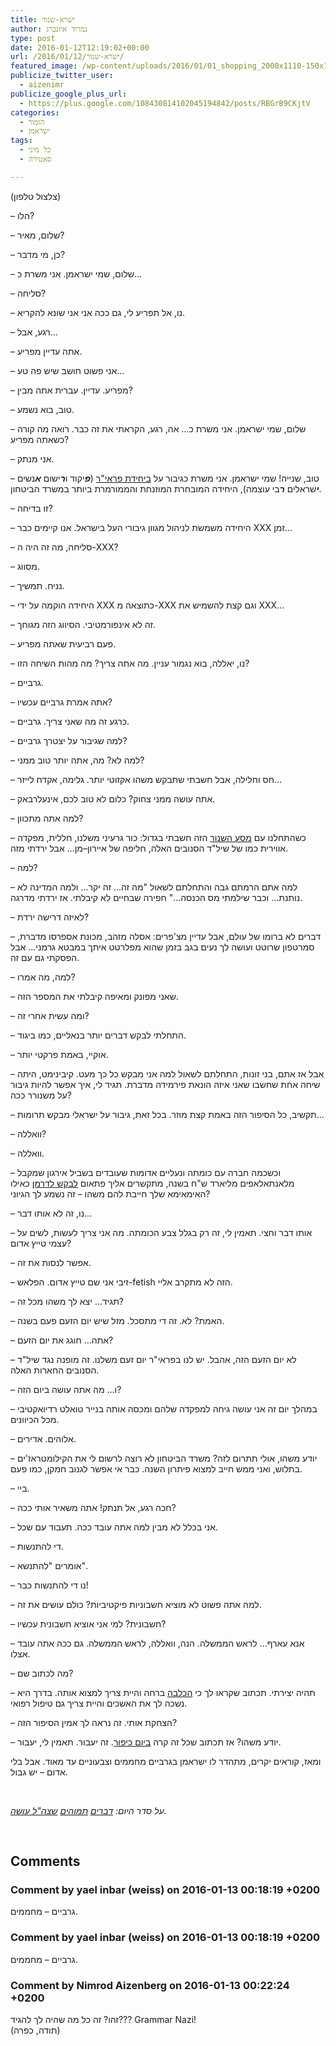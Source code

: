 ```yaml
---
title: ישרא-שנור
author: נמרוד איזנברג
type: post
date: 2016-01-12T12:19:02+00:00
url: /2016/01/12/ישרא-שנור/
featured_image: /wp-content/uploads/2016/01/01_shopping_2000x1110-150x150.jpg
publicize_twitter_user:
  - aizenimr
publicize_google_plus_url:
  - https://plus.google.com/108430814102045194842/posts/RBGrB9CKjtV
categories:
  - הומור
  - ישראמן
tags:
  - כל מיני
  - סאטירה

---
```

<span lang="en-US">(</span><span lang="he-IL">צלצול טלפון</span><span lang="en-US">)</span>

<span lang="en-US">&#8211; </span><span lang="he-IL">הלו</span><span lang="en-US">?</span>

<span lang="en-US">&#8211; </span><span lang="he-IL">שלום</span><span lang="en-US">, </span><span lang="he-IL">מאיר</span><span lang="en-US">?</span>

<span lang="en-US">&#8211; </span><span lang="he-IL">כן</span><span lang="en-US">, </span><span lang="he-IL">מי מדבר</span><span lang="en-US">?</span>

<span lang="en-US">&#8211; ‏</span><span lang="he-IL">שלום</span><span lang="en-US">, ‏</span><span lang="he-IL">שמי ישראמן</span><span lang="en-US">. </span><span lang="he-IL">אני משרת כ</span><span lang="en-US">&#8230;</span>

<span lang="en-US">&#8211; </span><span lang="he-IL">סליחה</span><span lang="en-US">?</span>

<span lang="en-US">&#8211; </span><span lang="he-IL">נו</span><span lang="en-US">, </span><span lang="he-IL">אל תפריע לי</span><span lang="en-US">, </span><span lang="he-IL">גם ככה אני אני שונא להקריא</span><span lang="en-US">.</span>

<span lang="en-US">&#8211; </span><span lang="he-IL">רגע</span><span lang="en-US">, </span><span lang="he-IL">אבל</span><span lang="en-US">&#8230;</span>

<span lang="en-US">&#8211; </span><span lang="he-IL">אתה עדיין מפריע</span><span lang="en-US">.</span>

<span lang="en-US">&#8211; </span><span lang="he-IL">אני פשוט חושב שיש פה טע</span><span lang="en-US">&#8230;</span>

<span lang="en-US">&#8211; </span><span lang="he-IL">מפריע</span><span lang="en-US">. </span><span lang="he-IL">עדיין</span><span lang="en-US">. </span><span lang="he-IL">עברית אתה מבין</span><span lang="en-US">?</span>

<span lang="en-US">&#8211; </span><span lang="he-IL">טוב</span><span lang="en-US">, </span><span lang="he-IL">בוא נשמע</span><span lang="en-US">.</span>

<span lang="en-US">&#8211; </span><span lang="he-IL">שלום</span><span lang="en-US">, ‏</span><span lang="he-IL">שמי ישראמן</span><span lang="en-US">. </span><span lang="he-IL">אני משרת כ… אה</span><span lang="en-US">, </span><span lang="he-IL">רגע</span><span lang="en-US">, </span><span lang="he-IL">הקראתי את זה כבר</span><span lang="en-US">. </span><span lang="he-IL">רואה מה קורה כשאתה מפריע</span><span lang="en-US">?</span>

<span lang="en-US">&#8211; </span><span lang="he-IL">אני מנתק</span><span lang="en-US">.</span>

<span lang="en-US">&#8211; </span><span lang="he-IL">טוב</span><span lang="en-US">, </span><span lang="he-IL">שנייה</span><span lang="en-US">! </span><span lang="he-IL">שמי ישראמן</span><span lang="en-US">. </span><span lang="he-IL">אני משרת כגיבור על <a href="/2016/01/11/%d7%99%d7%a9%d7%a8%d7%90%d7%9e%d7%9f-%d7%95%d7%94%d7%9e%d7%99%d7%9d-%d7%94%d7%9b%d7%91%d7%93%d7%99%d7%9d/">ביחידת פראי"ר</a></span><span lang="en-US"> </span><span lang="en-US">(</span><span lang="he-IL"><em><strong>פ</strong></em>יקוד ו<em><strong>ר</strong></em>ישום <em><strong>א</strong></em>נשים <em><strong>י</strong></em>שראלים <em><strong>ר</strong></em>בי עוצמה</span><span lang="en-US">), ה</span><span lang="he-IL">יחידה המובחרת המוזנחת והממורמרת ביותר במשרד הביטחון</span><span lang="en-US">.</span>

<span lang="en-US">&#8211; </span><span lang="he-IL">זו בדיחה</span><span lang="en-US">?</span>

<span lang="en-US">&#8211; </span><span lang="he-IL">היחידה משמשת לניהול מגוון גיבורי העל בישראל</span><span lang="en-US">. </span><span lang="he-IL">אנו קיימים כבר </span><span lang="en-US">XXX </span><span lang="he-IL">זמן…</span>

<span lang="en-US">&#8211; </span><span lang="he-IL">סליחה</span><span lang="en-US">, </span><span lang="he-IL">מה זה היה ה</span><span lang="en-US">-XXX?</span>

<span lang="en-US">&#8211; </span><span lang="he-IL">מסווג</span><span lang="en-US">.</span>

<span lang="en-US">&#8211; </span><span lang="he-IL">נניח</span><span lang="en-US">. </span><span lang="he-IL">תמשיך</span><span lang="en-US">.</span>

<span lang="en-US">&#8211; </span><span lang="he-IL">היחידה הוקמה על ידי </span><span lang="en-US">XXX </span><span lang="he-IL">כתוצאה מ</span><span lang="en-US">-XXX </span><span lang="he-IL">וגם קצת להשמיש את </span><span lang="en-US">XXX…</span>

<span lang="en-US">&#8211; </span><span lang="he-IL">זה לא אינפורמטיבי</span><span lang="en-US">. </span><span lang="he-IL">הסיווג הזה מגוחך</span><span lang="en-US">.</span>

<span lang="en-US">&#8211; </span><span lang="he-IL">פעם רביעית שאתה מפריע</span><span lang="en-US">.</span>

<span lang="en-US">&#8211; </span><span lang="he-IL">נו</span><span lang="en-US">, </span><span lang="he-IL">יאללה</span><span lang="en-US">, </span><span lang="he-IL">בוא נגמור עניין</span><span lang="en-US">. </span><span lang="he-IL">מה אתה צריך</span><span lang="en-US">? </span><span lang="he-IL">מה מהות השיחה הזו</span><span lang="en-US">?</span>

<span lang="en-US">&#8211; </span><span lang="he-IL">גרביים</span><span lang="en-US">.</span>

<span lang="en-US">&#8211; </span><span lang="he-IL">אתה אמרת גרביים עכשיו</span><span lang="en-US">?</span>

<span lang="en-US">&#8211; </span><span lang="he-IL">כרגע זה מה שאני צריך</span><span lang="en-US">. </span><span lang="he-IL">גרביים</span><span lang="en-US">.</span>

<span lang="en-US">&#8211; </span><span lang="he-IL">למה שגיבור על יצטרך גרביים</span><span lang="en-US">?</span>

<span lang="en-US">&#8211; </span><span lang="he-IL">למה לא</span><span lang="en-US">? </span><span lang="he-IL">מה</span><span lang="en-US">, </span><span lang="he-IL">אתה יותר טוב ממני</span><span lang="en-US">?</span>

<span lang="en-US">&#8211; </span><span lang="he-IL">חס וחלילה</span><span lang="en-US">, </span><span lang="he-IL">אבל חשבתי שתבקש משהו אקזוטי יותר</span><span lang="en-US">. </span><span lang="he-IL">גלימה</span><span lang="en-US">, </span><span lang="he-IL">אקדח לייזר</span><span lang="en-US">&#8230;</span>

<span lang="en-US">&#8211; </span><span lang="he-IL">אתה עושה ממני צחוק</span><span lang="en-US">? </span><span lang="he-IL">כלום לא טוב לכם</span><span lang="en-US">, </span><span lang="he-IL">אינעלרבאק</span><span lang="en-US">.</span>

<span lang="en-US">&#8211; </span><span lang="he-IL">למה אתה מתכוון</span><span lang="en-US">?</span>

<span lang="en-US">&#8211; </span><span lang="he-IL">כשהתחלנו עם <a href="http://www.themarker.com/news/1.2820062">מסע השנור</a> הזה חשבתי בגדול</span><span lang="en-US">: </span><span lang="he-IL">כור גרעיני משלנו</span><span lang="en-US">, </span><span lang="he-IL">חללית</span><span lang="en-US">, </span><span lang="he-IL">מפקדה אווירית כמו של שיל"ד הסנובים האלה</span><span lang="en-US">, </span><span lang="he-IL">חליפה של איירון</span><span lang="en-US">&#8211;</span><span lang="he-IL">מן… אבל ירדתי מזה</span><span lang="en-US">.</span>

<span lang="en-US">&#8211; </span><span lang="he-IL">למה</span><span lang="en-US">?</span>

<span lang="en-US">&#8211; </span><span lang="he-IL">למה אתם הרמתם גבה והתחלתם לשאול </span><span lang="en-US">"</span><span lang="he-IL">מה זה… זה יקר… ולמה המדינה לא נותנת… וכבר שילמתי מס הכנסה…</span><span lang="en-US">" </span><span lang="he-IL">חפירה שבחיים לא קיבלתי</span><span lang="en-US">. </span><span lang="he-IL">אז ירדתי מדרגה</span><span lang="en-US">.</span>

<span lang="en-US">&#8211; </span><span lang="he-IL">לאיזה דרישה ירדת</span><span lang="en-US">?</span>

<span lang="en-US">&#8211; </span><span lang="he-IL">דברים לא ברומו של עולם</span><span lang="en-US">, </span><span lang="he-IL">אבל עדיין מצ</span><span lang="en-US">'</span><span lang="he-IL">פרים</span><span lang="en-US">: </span><span lang="he-IL">אסלה מזהב</span><span lang="en-US">, </span><span lang="he-IL">מכונת אספרסו מדברת</span><span lang="en-US">, </span><span lang="he-IL">סמרטפון שרוטט ועושה לך נעים בגב בזמן שהוא מפלרטט איתך במבטא גרמני… אבל הפסקתי גם עם זה</span><span lang="en-US">.</span>

<span lang="en-US">&#8211; </span><span lang="he-IL">למה</span><span lang="en-US">, </span><span lang="he-IL">מה אמרו</span><span lang="en-US">?</span>

<span lang="en-US">&#8211; </span><span lang="he-IL">שאני מפונק ומאיפה קיבלתי את המספר הזה</span><span lang="en-US">.</span>

<span lang="en-US">&#8211; </span><span lang="he-IL">ומה עשית אחרי זה</span><span lang="en-US">?</span>

<span lang="en-US">&#8211; </span><span lang="he-IL">התחלתי לבקש דברים יותר בנאליים</span><span lang="en-US">, </span><span lang="he-IL">כמו ביגוד</span><span lang="en-US">.</span>

<span lang="en-US">&#8211; </span><span lang="he-IL">אוקיי</span><span lang="en-US">, </span><span lang="he-IL">באמת פרקטי יותר</span><span lang="en-US">.</span>

<span lang="en-US">&#8211; </span><span lang="he-IL">אבל אז אתם</span><span lang="en-US">, </span><span lang="he-IL">בני זונות</span><span lang="en-US">, </span><span lang="he-IL">התחלתם לשאול למה אני מבקש כל כך מעט</span><span lang="en-US">. </span><span lang="he-IL">קיבינימט</span><span lang="en-US">, </span><span lang="he-IL">היתה שיחה אחת שחשבו שאני איזה הונאת פירמידה מדברת</span><span lang="en-US">. </span><span lang="he-IL">תגיד לי</span><span lang="en-US">, </span><span lang="he-IL">איך אפשר להיות גיבור על משנורר ככה</span><span lang="en-US">?</span>

<span lang="en-US">&#8211; </span><span lang="he-IL">תקשיב</span><span lang="en-US">, </span><span lang="he-IL">כל הסיפור הזה באמת קצת מוזר</span><span lang="en-US">. </span><span lang="he-IL">בכל זאת</span><span lang="en-US">, </span><span lang="he-IL">גיבור על ישראלי מבקש תרומות</span><span lang="en-US">&#8230;</span>

<span lang="en-US">&#8211; </span><span lang="he-IL">וואללה</span><span lang="en-US">?</span>

<span lang="en-US">&#8211; </span><span lang="he-IL">וואללה</span><span lang="en-US">.</span>

<span lang="en-US">&#8211; </span><span lang="he-IL">וכשכמה חברה עם כומתה ונעליים אדומות שעובדים בשביל אירגון שמקבל מלאנתאלאפים מליארד</span><span lang="he-IL"> ש</span><span lang="en-US">"</span><span lang="he-IL">ח בשנה</span><span lang="en-US">, </span><span lang="he-IL">מתקשרים אליך פתאום <a href="http://www.themarker.com/news/1.2795589">לבקש לדרמן</a> כאילו האימאימא שלך חייבת להם משהו – זה נשמע לך הגיוני</span><span lang="en-US">? </span>

<span lang="en-US">&#8211; </span><span lang="he-IL">נו</span><span lang="en-US">, </span><span lang="he-IL">זה לא אותו דבר</span><span lang="en-US">&#8230;</span>

<span lang="en-US">&#8211; </span><span lang="he-IL">אותו דבר וחצי</span><span lang="en-US">. תאמין לי, זה רק בגלל צבע הכומתה. </span><span lang="he-IL">מה אני צריך לעשות</span><span lang="en-US">, </span><span lang="he-IL">לשים על עצמי טייץ אדום</span><span lang="en-US">?</span>

<span lang="en-US">&#8211; </span><span lang="he-IL">אפשר לנסות את זה</span><span lang="en-US">.</span>

<span lang="en-US">&#8211; </span><span lang="he-IL">זיבי אני שם טייץ אדום</span><span lang="en-US">. </span><span lang="he-IL">הפלאש</span><span lang="en-US">-fetish </span><span lang="he-IL">הזה לא מתקרב אליי</span><span lang="en-US">.</span>

<span lang="en-US">&#8211; </span><span lang="he-IL">תגיד… יצא לך משהו מכל זה</span><span lang="en-US">?</span>

<span lang="en-US">&#8211; </span><span lang="he-IL">האמת</span><span lang="en-US">? </span><span lang="he-IL">לא</span><span lang="en-US">. </span><span lang="he-IL">זה די מתסכל</span><span lang="en-US">. </span><span lang="he-IL">מזל שיש יום הזעם פעם בשנה</span><span lang="en-US">.</span>

<span lang="en-US">&#8211; </span><span lang="he-IL">אתה… חוגג את יום הזעם</span><span lang="en-US">?</span>

<span lang="en-US">&#8211; </span><span lang="he-IL">לא יום הזעם הזה</span><span lang="en-US">, </span><span lang="he-IL">אהבל</span><span lang="en-US">. </span><span lang="he-IL">יש לנו בפראי</span><span lang="en-US">"</span><span lang="he-IL">ר יום זעם משלנו</span><span lang="en-US">. </span><span lang="he-IL">זה מופנה נגד שיל</span><span lang="en-US">"</span><span lang="he-IL">ד הסנובים החארות האלה</span><span lang="en-US">.</span>

<span lang="en-US">&#8211; </span><span lang="he-IL">ו… מה אתה עושה ביום הזה</span><span lang="en-US">?</span>

<span lang="en-US">&#8211; </span><span lang="he-IL">במהלך יום זה אני עושה גיחה למפקדה שלהם ומכסה אותה בנייר טואלט רדיואקטיבי מכל הכיוונים</span><span lang="en-US">.</span>

<span lang="en-US">&#8211; </span><span lang="he-IL">אלוהים</span><span lang="en-US">. </span><span lang="he-IL">אדירים</span><span lang="en-US">.</span>

<span lang="en-US">&#8211; </span><span lang="he-IL">יודע משהו</span><span lang="en-US">, </span><span lang="he-IL">אולי תתרום לזה</span><span lang="en-US">? </span><span lang="he-IL">משרד הביטחון לא רוצה לרשום לי את הקילומטראז</span><span lang="en-US">'</span><span lang="he-IL">ים בתלוש</span><span lang="en-US">, </span><span lang="he-IL">ואני ממש חייב למצוא פיתרון השנה</span><span lang="en-US">. </span><span lang="he-IL">כבר אי אפשר לגנוב חמקן</span><span lang="en-US">, </span><span lang="he-IL">כמו פעם</span><span lang="en-US">.</span>

<span lang="en-US">&#8211; </span><span lang="he-IL">ביי</span><span lang="en-US">.</span>

<span lang="en-US">&#8211; </span><span lang="he-IL">חכה רגע</span><span lang="en-US">, </span><span lang="he-IL">אל תנתק</span><span lang="en-US">! </span><span lang="he-IL">אתה משאיר אותי ככה</span><span lang="en-US">?</span>

<span lang="en-US">&#8211; </span><span lang="he-IL">אני בכלל לא מבין למה אתה עובד ככה</span><span lang="en-US">. </span><span lang="he-IL">תעבוד עם שכל</span><span lang="en-US">.</span>

<span lang="en-US">&#8211; </span><span lang="he-IL">די להתנשות</span><span lang="en-US">.</span>

<span lang="en-US">&#8211; </span><span lang="he-IL">אומרים </span><span lang="en-US">"</span><span lang="he-IL">להתנשא</span><span lang="en-US">".</span>

<span lang="en-US">&#8211; </span><span lang="he-IL">נו די להתנשות כבר</span><span lang="en-US">!</span>

<span lang="en-US">&#8211; </span><span lang="he-IL">למה אתה פשוט לא מוציא חשבוניות פיקטיביות</span><span lang="en-US">? </span><span lang="he-IL">כולם עושים את זה</span><span lang="en-US">.</span>

<span lang="en-US">&#8211; </span><span lang="he-IL">חשבונית</span><span lang="en-US">? </span><span lang="he-IL">למי אני אוציא חשבונית עכשיו</span><span lang="en-US">?</span>

<span lang="en-US">&#8211; </span><span lang="he-IL">אנא עארף… לראש הממשלה</span><span lang="en-US">. </span><span lang="he-IL">הנה</span><span lang="en-US">, </span><span lang="he-IL">וואללה</span><span lang="en-US">, </span><span lang="he-IL">לראש הממשלה</span><span lang="en-US">. </span><span lang="he-IL">גם ככה אתה עובד אצלו</span><span lang="en-US">.</span>

<span lang="en-US">&#8211; </span><span lang="he-IL">מה לכתוב שם</span><span lang="en-US">?</span>

<span lang="en-US">&#8211; </span><span lang="he-IL">תהיה יצירתי</span><span lang="en-US">. </span><span lang="he-IL">תכתוב שקראו לך כי <a href="http://www.mako.co.il/news-military/politics-q4_2015/Article-dda9eac3a688151004.htm">הכלבה</a> ברחה והיית צריך למצוא אותה</span><span lang="en-US">. </span><span lang="he-IL">בדרך היא נשכה לך את האשכים והיית צריך גם טיפול רפואי</span><span lang="en-US">.</span>

<span lang="en-US">&#8211; </span><span lang="he-IL">הצחקת אותי</span><span lang="en-US">. </span><span lang="he-IL">זה נראה לך אמין הסיפור הזה</span><span lang="en-US">?</span>

<span lang="en-US">&#8211; </span><span lang="he-IL">יודע משהו</span><span lang="en-US">? </span><span lang="he-IL">אז תכתוב שכל זה קרה <a href="http://www.ynet.co.il/articles/0,7340,L-4627157,00.html">ביום כיפור</a></span><span lang="en-US">. </span><span lang="he-IL">זה יעבור</span><span lang="en-US">. </span><span lang="he-IL">תאמין לי</span><span lang="en-US">, </span><span lang="he-IL">יעבור</span><span lang="en-US">.</span>

<span lang="he-IL">ומאז</span><span lang="en-US">, </span><span lang="he-IL">קוראים יקרים</span><span lang="en-US">, </span><span lang="he-IL">מתהדר לו ישראמן בגרביים מחממים וצבעוניים עד מאוד</span><span lang="en-US">. </span><span lang="he-IL">אבל בלי אדום – יש גבול</span><span lang="en-US">.</span>

&nbsp;

_על סדר היום: [דברים][1] [תמוהים][2] [שצה"ל עושה][3]._

&nbsp;

 [1]: http://www.themarker.com/news/1.2820062
 [2]: http://www.themarker.com/news/1.2795589
 [3]: http://www.themarker.com/markerweek/1.2294543

## Comments

### Comment by yael inbar \(weiss\) on 2016-01-13 00:18:19 +0200
גרביים – מחממים.

### Comment by yael inbar \(weiss\) on 2016-01-13 00:18:19 +0200
גרביים – מחממים.

### Comment by Nimrod Aizenberg on 2016-01-13 00:22:24 +0200
זהו? זה כל מה שהיה לך להגיד??? Grammar Nazi!  
(תודה, כפרה)